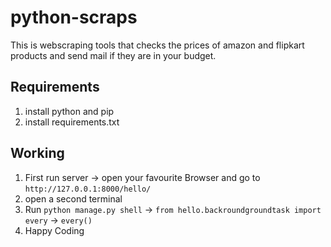# python-scraps
  This is webscraping tools that checks the prices of amazon and flipkart products
   and send mail if they are in your budget.

## Requirements 

1. install python and pip 
2. install requirements.txt 

## Working 
1. First run server
    -> open your favourite Browser and go to ```http://127.0.0.1:8000/hello/```
2. open a second terminal
3. Run ```python manage.py shell``` 
   -> ```from hello.backroundgroundtask import every```
   -> ```every()```
4. Happy Coding